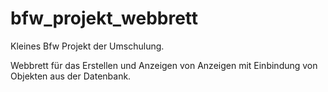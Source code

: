 # bfw_projekt_webbrett

Kleines Bfw Projekt der Umschulung.

Webbrett für das Erstellen und Anzeigen von Anzeigen mit Einbindung von Objekten aus der Datenbank.